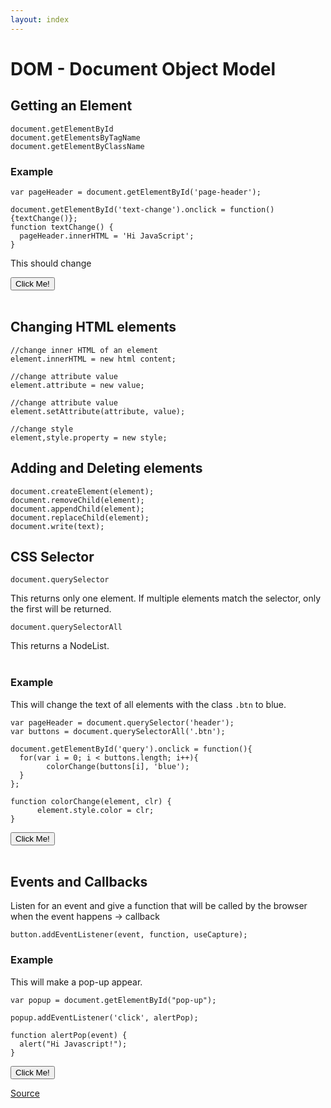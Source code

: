```yaml
---
layout: index
---
```


# DOM - Document Object Model

## Getting an Element
<pre><code>document.getElementById
document.getElementsByTagName
document.getElementByClassName
</code></pre>

### Example

<pre><code>var pageHeader = document.getElementById('page-header');

document.getElementById('text-change').onclick = function(){textChange()};
function textChange() {
  pageHeader.innerHTML = 'Hi JavaScript';
}
</code></pre>

<p id="page-header">This should change</p>
<button class="btn" id="text-change" type="button">Click Me!</button>
<br><br>

## Changing HTML elements

<pre><code>//change inner HTML of an element
element.innerHTML = new html content;

//change attribute value
element.attribute = new value;

//change attribute value
element.setAttribute(attribute, value);

//change style
element,style.property = new style;
</code></pre>

## Adding and Deleting elements

<pre><code>document.createElement(element);
document.removeChild(element);
document.appendChild(element);
document.replaceChild(element);
document.write(text);
</code></pre>

## CSS Selector
<pre><code>document.querySelector</code></pre>
This returns only one element. If multiple elements match the selector, only the first will be returned. <br>

<pre><code>document.querySelectorAll</code></pre>
This returns a NodeList.<br><br>

### Example
This will change the text of all elements with the class <code>.btn</code> to blue.
<pre><code>var pageHeader = document.querySelector('header');
var buttons = document.querySelectorAll('.btn');

document.getElementById('query').onclick = function(){
  for(var i = 0; i < buttons.length; i++){
        colorChange(buttons[i], 'blue');
  }
};

function colorChange(element, clr) {
      element.style.color = clr;
}
</code></pre>

<button class ="btn" id="query" type="button">Click Me!</button>
<br><br>

## Events and Callbacks

Listen for an event and give a function that will be called by the browser when the event happens -> callback

<pre><code>button.addEventListener(event, function, useCapture);
</code></pre>

### Example
This will make a pop-up appear.
<pre><code>var popup = document.getElementById("pop-up");

popup.addEventListener('click', alertPop);

function alertPop(event) {
  alert("Hi Javascript!");
}
</code></pre>

<button class ="btn" id="pop-up" type="button">Click Me!</button>


<a href="http://htmldog.com/guides/javascript/">Source</a>
